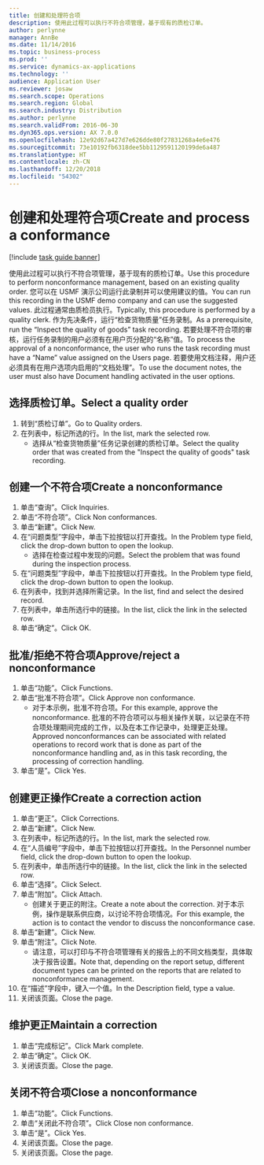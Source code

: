 ```yaml
---
title: 创建和处理符合项
description: 使用此过程可以执行不符合项管理，基于现有的质检订单。
author: perlynne
manager: AnnBe
ms.date: 11/14/2016
ms.topic: business-process
ms.prod: ''
ms.service: dynamics-ax-applications
ms.technology: ''
audience: Application User
ms.reviewer: josaw
ms.search.scope: Operations
ms.search.region: Global
ms.search.industry: Distribution
ms.author: perlynne
ms.search.validFrom: 2016-06-30
ms.dyn365.ops.version: AX 7.0.0
ms.openlocfilehash: 12e92d67a427d7e626dde80f27831268a4e6e476
ms.sourcegitcommit: 73e10192fb6318dee5bb1129591120199de6a487
ms.translationtype: HT
ms.contentlocale: zh-CN
ms.lasthandoff: 12/20/2018
ms.locfileid: "54302"
---
```

# <a name="create-and-process-a-conformance"></a><span data-ttu-id="1cf67-103">创建和处理符合项</span><span class="sxs-lookup"><span data-stu-id="1cf67-103">Create and process a conformance</span></span>

[!include [task guide banner](../../includes/task-guide-banner.md)]

<span data-ttu-id="1cf67-104">使用此过程可以执行不符合项管理，基于现有的质检订单。</span><span class="sxs-lookup"><span data-stu-id="1cf67-104">Use this procedure to perform nonconformance management, based on an existing quality order.</span></span> <span data-ttu-id="1cf67-105">您可以在 USMF 演示公司运行此录制并可以使用建议的值。</span><span class="sxs-lookup"><span data-stu-id="1cf67-105">You can run this recording in the USMF demo company and can use the suggested values.</span></span> <span data-ttu-id="1cf67-106">此过程通常由质检员执行。</span><span class="sxs-lookup"><span data-stu-id="1cf67-106">Typically, this procedure is performed by a quality clerk.</span></span>  <span data-ttu-id="1cf67-107">作为先决条件，运行“检查货物质量”任务录制。</span><span class="sxs-lookup"><span data-stu-id="1cf67-107">As a prerequisite, run the “Inspect the quality of goods” task recording.</span></span> <span data-ttu-id="1cf67-108">若要处理不符合项的审核，运行任务录制的用户必须有在用户页分配的“名称”值。</span><span class="sxs-lookup"><span data-stu-id="1cf67-108">To process the approval of a nonconformance, the user who runs the task recording must have a “Name” value assigned on the Users page.</span></span> <span data-ttu-id="1cf67-109">若要使用文档注释，用户还必须具有在用户选项内启用的“文档处理”。</span><span class="sxs-lookup"><span data-stu-id="1cf67-109">To use the document notes, the user must also have Document handling activated in the user options.</span></span>


## <a name="select-a-quality-order"></a><span data-ttu-id="1cf67-110">选择质检订单。</span><span class="sxs-lookup"><span data-stu-id="1cf67-110">Select a quality order</span></span>
1. <span data-ttu-id="1cf67-111">转到“质检订单”。</span><span class="sxs-lookup"><span data-stu-id="1cf67-111">Go to Quality orders.</span></span>
2. <span data-ttu-id="1cf67-112">在列表中，标记所选的行。</span><span class="sxs-lookup"><span data-stu-id="1cf67-112">In the list, mark the selected row.</span></span>
    * <span data-ttu-id="1cf67-113">选择从“检查货物质量”任务记录创建的质检订单。</span><span class="sxs-lookup"><span data-stu-id="1cf67-113">Select the quality order that was created from the "Inspect the quality of goods" task recording.</span></span>  

## <a name="create-a-nonconformance"></a><span data-ttu-id="1cf67-114">创建一个不符合项</span><span class="sxs-lookup"><span data-stu-id="1cf67-114">Create a nonconformance</span></span>
1. <span data-ttu-id="1cf67-115">单击“查询”。</span><span class="sxs-lookup"><span data-stu-id="1cf67-115">Click Inquiries.</span></span>
2. <span data-ttu-id="1cf67-116">单击“不符合项”。</span><span class="sxs-lookup"><span data-stu-id="1cf67-116">Click Non conformances.</span></span>
3. <span data-ttu-id="1cf67-117">单击“新建”。</span><span class="sxs-lookup"><span data-stu-id="1cf67-117">Click New.</span></span>
4. <span data-ttu-id="1cf67-118">在“问题类型”字段中，单击下拉按钮以打开查找。</span><span class="sxs-lookup"><span data-stu-id="1cf67-118">In the Problem type field, click the drop-down button to open the lookup.</span></span>
    * <span data-ttu-id="1cf67-119">选择在检查过程中发现的问题。</span><span class="sxs-lookup"><span data-stu-id="1cf67-119">Select the problem that was found during the inspection process.</span></span>  
5. <span data-ttu-id="1cf67-120">在“问题类型”字段中，单击下拉按钮以打开查找。</span><span class="sxs-lookup"><span data-stu-id="1cf67-120">In the Problem type field, click the drop-down button to open the lookup.</span></span>
6. <span data-ttu-id="1cf67-121">在列表中，找到并选择所需记录。</span><span class="sxs-lookup"><span data-stu-id="1cf67-121">In the list, find and select the desired record.</span></span>
7. <span data-ttu-id="1cf67-122">在列表中，单击所选行中的链接。</span><span class="sxs-lookup"><span data-stu-id="1cf67-122">In the list, click the link in the selected row.</span></span>
8. <span data-ttu-id="1cf67-123">单击“确定”。</span><span class="sxs-lookup"><span data-stu-id="1cf67-123">Click OK.</span></span>

## <a name="approvereject-a-nonconformance"></a><span data-ttu-id="1cf67-124">批准/拒绝不符合项</span><span class="sxs-lookup"><span data-stu-id="1cf67-124">Approve/reject a nonconformance</span></span>
1. <span data-ttu-id="1cf67-125">单击“功能”。</span><span class="sxs-lookup"><span data-stu-id="1cf67-125">Click Functions.</span></span>
2. <span data-ttu-id="1cf67-126">单击“批准不符合项”。</span><span class="sxs-lookup"><span data-stu-id="1cf67-126">Click Approve non conformance.</span></span>
    * <span data-ttu-id="1cf67-127">对于本示例，批准不符合项。</span><span class="sxs-lookup"><span data-stu-id="1cf67-127">For this example, approve the nonconformance.</span></span> <span data-ttu-id="1cf67-128">批准的不符合项可以与相关操作关联，以记录在不符合项处理期间完成的工作，以及在本工作记录中，处理更正处理。</span><span class="sxs-lookup"><span data-stu-id="1cf67-128">Approved nonconformances can be associated with related operations to record work that is done as part of the nonconformance handling and, as in this task recording, the processing of correction handling.</span></span>  
3. <span data-ttu-id="1cf67-129">单击“是”。</span><span class="sxs-lookup"><span data-stu-id="1cf67-129">Click Yes.</span></span>

## <a name="create-a-correction-action"></a><span data-ttu-id="1cf67-130">创建更正操作</span><span class="sxs-lookup"><span data-stu-id="1cf67-130">Create a correction action</span></span>
1. <span data-ttu-id="1cf67-131">单击“更正”。</span><span class="sxs-lookup"><span data-stu-id="1cf67-131">Click Corrections.</span></span>
2. <span data-ttu-id="1cf67-132">单击“新建”。</span><span class="sxs-lookup"><span data-stu-id="1cf67-132">Click New.</span></span>
3. <span data-ttu-id="1cf67-133">在列表中，标记所选的行。</span><span class="sxs-lookup"><span data-stu-id="1cf67-133">In the list, mark the selected row.</span></span>
4. <span data-ttu-id="1cf67-134">在“人员编号”字段中，单击下拉按钮以打开查找。</span><span class="sxs-lookup"><span data-stu-id="1cf67-134">In the Personnel number field, click the drop-down button to open the lookup.</span></span>
5. <span data-ttu-id="1cf67-135">在列表中，单击所选行中的链接。</span><span class="sxs-lookup"><span data-stu-id="1cf67-135">In the list, click the link in the selected row.</span></span>
6. <span data-ttu-id="1cf67-136">单击“选择”。</span><span class="sxs-lookup"><span data-stu-id="1cf67-136">Click Select.</span></span>
7. <span data-ttu-id="1cf67-137">单击“附加”。</span><span class="sxs-lookup"><span data-stu-id="1cf67-137">Click Attach.</span></span>
    * <span data-ttu-id="1cf67-138">创建关于更正的附注。</span><span class="sxs-lookup"><span data-stu-id="1cf67-138">Create a note about the correction.</span></span> <span data-ttu-id="1cf67-139">对于本示例，操作是联系供应商，以讨论不符合项情况。</span><span class="sxs-lookup"><span data-stu-id="1cf67-139">For this example, the action is to contact the vendor to discuss the nonconformance case.</span></span>  
8. <span data-ttu-id="1cf67-140">单击“新建”。</span><span class="sxs-lookup"><span data-stu-id="1cf67-140">Click New.</span></span>
9. <span data-ttu-id="1cf67-141">单击“附注”。</span><span class="sxs-lookup"><span data-stu-id="1cf67-141">Click Note.</span></span>
    * <span data-ttu-id="1cf67-142">请注意，可以打印与不符合项管理有关的报告上的不同文档类型，具体取决于报告设置。</span><span class="sxs-lookup"><span data-stu-id="1cf67-142">Note that, depending on the report setup, different document types can be printed on the reports that are related to nonconformance management.</span></span>  
10. <span data-ttu-id="1cf67-143">在“描述”字段中，键入一个值。</span><span class="sxs-lookup"><span data-stu-id="1cf67-143">In the Description field, type a value.</span></span>
11. <span data-ttu-id="1cf67-144">关闭该页面。</span><span class="sxs-lookup"><span data-stu-id="1cf67-144">Close the page.</span></span>

## <a name="maintain-a-correction"></a><span data-ttu-id="1cf67-145">维护更正</span><span class="sxs-lookup"><span data-stu-id="1cf67-145">Maintain a correction</span></span>
1. <span data-ttu-id="1cf67-146">单击“完成标记”。</span><span class="sxs-lookup"><span data-stu-id="1cf67-146">Click Mark complete.</span></span>
2. <span data-ttu-id="1cf67-147">单击“确定”。</span><span class="sxs-lookup"><span data-stu-id="1cf67-147">Click OK.</span></span>
3. <span data-ttu-id="1cf67-148">关闭该页面。</span><span class="sxs-lookup"><span data-stu-id="1cf67-148">Close the page.</span></span>

## <a name="close-a-nonconformance"></a><span data-ttu-id="1cf67-149">关闭不符合项</span><span class="sxs-lookup"><span data-stu-id="1cf67-149">Close a nonconformance</span></span>
1. <span data-ttu-id="1cf67-150">单击“功能”。</span><span class="sxs-lookup"><span data-stu-id="1cf67-150">Click Functions.</span></span>
2. <span data-ttu-id="1cf67-151">单击“关闭此不符合项”。</span><span class="sxs-lookup"><span data-stu-id="1cf67-151">Click Close non conformance.</span></span>
3. <span data-ttu-id="1cf67-152">单击“是”。</span><span class="sxs-lookup"><span data-stu-id="1cf67-152">Click Yes.</span></span>
4. <span data-ttu-id="1cf67-153">关闭该页面。</span><span class="sxs-lookup"><span data-stu-id="1cf67-153">Close the page.</span></span>
5. <span data-ttu-id="1cf67-154">关闭该页面。</span><span class="sxs-lookup"><span data-stu-id="1cf67-154">Close the page.</span></span>
